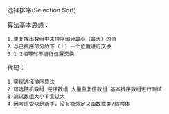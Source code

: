 选择排序(Selection Sort)

算法基本思想：

    1.重复找出数组中未排序部分最小（最大）的值
    2.与已排序部分的下（上）一个位置进行交换
    3.1 2相等时不进行位置交换

代码：

    1.实现选择排序算法
    2.可选随机数组 逆序数组 大量重复值数组 基本排序数组进行测试
    3.测试数组大小不宜过大
    4.因考虑受众是新手，没有额外定义函数或类/结构体
